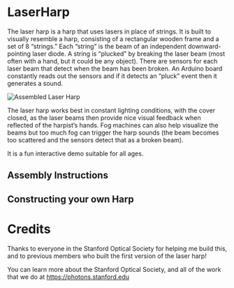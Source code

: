 # LaserHarp
The laser harp is a harp that uses lasers in place of strings. It is built to visually resemble a harp, consisting of a rectangular wooden frame and a set of 8 “strings.” Each “string” is the beam of an independent downward-pointing laser diode. A string is “plucked” by breaking the laser beam (most often with a hand, but it could be any object). There are sensors for each laser beam that detect when the beam has been broken. An Arduino board constantly reads out the sensors and if it detects an “pluck” event then it generates a sound. 

![Assembled Laser Harp](https://github.com/mcleung/LaserHarp/blob/master/Images/AssembledHarp.jpg)

The laser harp works best in constant lighting conditions, with the cover closed, as the laser beams then provide nice visual feedback when reflected of the harpist’s hands. Fog machines can also help visualize the beams but too much fog can trigger the harp sounds (the beam becomes too scattered and the sensors detect that as a broken beam).

It is a fun interactive demo suitable for all ages.

## Assembly Instructions

## Constructing your own Harp


# Credits
Thanks to everyone in the Stanford Optical Society for helping me build this, and to previous members who built the first version of the laser harp!

You can learn more about the Stanford Optical Society, and all of the work that we do at https://photons.stanford.edu

